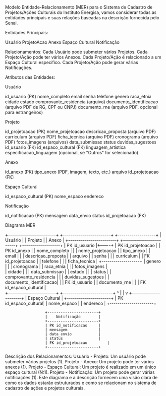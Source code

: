 Modelo Entidade-Relacionamento (MER) para o Sistema de Cadastro de Projetos/Ações Culturais
do Instituto Energisa, vamos considerar todas as entidades principais e suas relações baseadas 
na descrição fornecida pelo Senai.

Entidades Principais:

Usuário
ProjetoAcao
Anexo
Espaço Cultural
Notificação

Relacionamentos:
Cada Usuário pode submeter vários Projetos.
Cada Projeto/Ação pode ter vários Anexos.
Cada Projeto/Ação é relacionado a um Espaço Cultural específico.
Cada Projeto/Ação pode gerar várias Notificações.

Atributos das Entidades:

Usuário

id_usuario (PK)
nome_completo
email
senha
telefone
genero
raca_etnia
cidade
estado
comprovante_residencia (arquivo)
documento_identificacao (arquivo PDF de RG, CPF ou CNPJ)
documento_rne (arquivo PDF, opcional para estrangeiros)

Projeto

id_projetoacao (PK)
nome_projetoacao
descricao_proposta (arquivo PDF)
curriculum (arquivo PDF)
ficha_tecnica (arquivo PDF)
cronograma (arquivo PDF)
fotos_imagens (arquivos)
data_submissao
status
duvidas_sugestoes
id_usuario (FK)
id_espaco_cultural (FK)
linguagem_artistica
especificacao_linguagem (opcional, se "Outros" for selecionado)

Anexo

id_anexo (PK)
tipo_anexo (PDF, imagem, texto, etc.)
arquivo
id_projetoacao (FK)

Espaço Cultural

id_espaco_cultural (PK)
nome_espaco
endereco

Notificação

id_notificacao (PK)
mensagem
data_envio
status
id_projetoacao (FK)


Diagrama MER

+------------------------+       +------------------------+       +-------------------+
|      Usuário           |       |       Projeto          |       |    Anexo          |
+------------------------+       +------------------------+       +-------------------+
| PK id_usuario          |<----+ | PK id_projetoacao      |       | PK id_anexo       |
| nome_completo          |     | | nome_projetoacao       |       | tipo_anexo        |
| email                  |     | | descricao_proposta     |       | arquivo           |
| senha                  |     | | curriculum             |       | FK id_projetoacao |
| telefone               |     | | ficha_tecnica          |       +-------------------+
| genero                 |     | | cronograma             |
| raca_etnia             |     | | fotos_imagens          |   
| cidade                 |     | | data_submissao         |
| estado                 |     | | status                 |
| comprovante_residencia |     | | duvidas_sugestoes      |
| documento_identificacao|     | | FK id_usuario          |
| documento_rne          |     | |  FK id_espaco_cultural |       
+------------------------+      +-------------------------+
                                ^
                                |                                |
                                v
                      +----------------------+
                      |  Espaço Cultural     |
                      +----------------------+
                      | PK id_espaco_cultural|
                      | nome_espaco          |
                      | endereco             |
                      +----------------------+

                      +-----------------------+
                      |    Notificação        |
                      +-----------------------+
                      | PK id_notificacao     |
                      | mensagem              |
                      | data_envio            |
                      | status                |
                      | FK id_projetoacao         |
                      +-----------------------+
Descrição dos Relacionamentos:
Usuário - Projeto: Um usuário pode submeter vários projetos (1).
Projeto - Anexo: Um projeto pode ter vários anexos (1).
Projeto - Espaço Cultural: Um projeto é realizado em um único espaço cultural (N:1).
Projeto - Notificação: Um projeto pode gerar várias notificações (1).
Este diagrama e a descrição fornecem uma visão clara de como os dados estarão estruturados e como se 
relacionam no sistema de cadastro de ações e projetos culturais.
